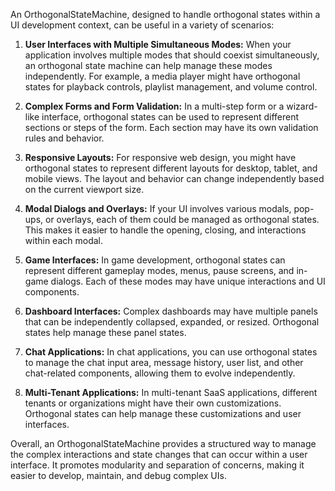 An OrthogonalStateMachine, designed to handle orthogonal states within a UI development context, can be useful in a variety of scenarios:

1. **User Interfaces with Multiple Simultaneous Modes:** When your application involves multiple modes that should coexist simultaneously, an orthogonal state machine can help manage these modes independently. For example, a media player might have orthogonal states for playback controls, playlist management, and volume control.

2. **Complex Forms and Form Validation:** In a multi-step form or a wizard-like interface, orthogonal states can be used to represent different sections or steps of the form. Each section may have its own validation rules and behavior.

3. **Responsive Layouts:** For responsive web design, you might have orthogonal states to represent different layouts for desktop, tablet, and mobile views. The layout and behavior can change independently based on the current viewport size.

4. **Modal Dialogs and Overlays:** If your UI involves various modals, pop-ups, or overlays, each of them could be managed as orthogonal states. This makes it easier to handle the opening, closing, and interactions within each modal.

5. **Game Interfaces:** In game development, orthogonal states can represent different gameplay modes, menus, pause screens, and in-game dialogs. Each of these modes may have unique interactions and UI components.

6. **Dashboard Interfaces:** Complex dashboards may have multiple panels that can be independently collapsed, expanded, or resized. Orthogonal states help manage these panel states.

7. **Chat Applications:** In chat applications, you can use orthogonal states to manage the chat input area, message history, user list, and other chat-related components, allowing them to evolve independently.

8. **Multi-Tenant Applications:** In multi-tenant SaaS applications, different tenants or organizations might have their own customizations. Orthogonal states can help manage these customizations and user interfaces.

Overall, an OrthogonalStateMachine provides a structured way to manage the complex interactions and state changes that can occur within a user interface. It promotes modularity and separation of concerns, making it easier to develop, maintain, and debug complex UIs.